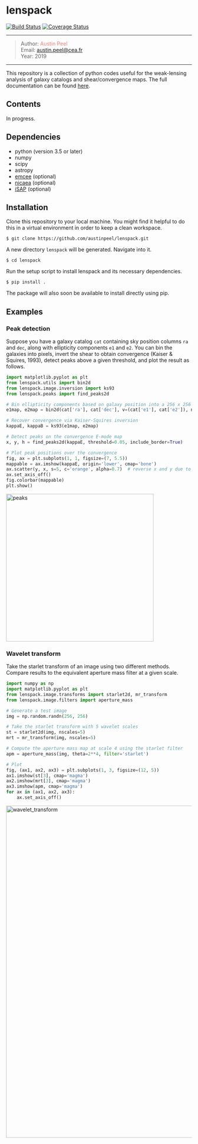 # lenspack
[![Build Status](https://travis-ci.org/austinpeel/lenspack.svg?branch=master)](https://travis-ci.org/austinpeel/lenspack) [![Coverage Status](https://coveralls.io/repos/github/austinpeel/lenspack/badge.svg?branch=master)](https://coveralls.io/github/austinpeel/lenspack?branch=master)

---
> Author: <a href="http://www.cosmostat.org/people/austin-peel" target="_blank" style="text-decoration:none; color: #F08080">Austin Peel</a>  
> Email: <a href="mailto:austin.peel@cea.fr" style="text-decoration:none; color: #F08080">austin.peel@cea.fr</a>  
> Year: 2019  
---

This repository is a collection of python codes useful for the weak-lensing
analysis of galaxy catalogs and shear/convergence maps. The full documentation
can be found [here](https://austinpeel.github.io/lenspack/index.html "lenspack documentation").

## Contents

In progress.

## Dependencies

* python (version 3.5 or later)
* numpy
* scipy
* astropy
* [emcee](https://emcee.readthedocs.io/en/stable/ "emcee") (optional)
* [nicaea](https://github.com/CosmoStat/nicaea "nicaea") (optional)
* [iSAP](http://www.cosmostat.org/software/isap "iSAP") (optional)

## Installation

Clone this repository to your local machine. You might find it helpful to do this in a virtual environment in order to keep a clean workspace.
```
$ git clone https://github.com/austinpeel/lenspack.git
```
A new directory `lenspack` will be generated. Navigate into it.
```
$ cd lenspack
```
Run the setup script to install lenspack and its necessary dependencies.
```
$ pip install .
```

The package will also soon be available to install directly using pip.

## Examples

### Peak detection

Suppose you have a galaxy catalog `cat` containing sky position columns `ra` and `dec`, along with ellipticity components `e1` and `e2`. You can bin the galaxies into pixels, invert the shear to obtain convergence (Kaiser & Squires, 1993), detect peaks above a given threshold, and plot the result as follows.

```python
import matplotlib.pyplot as plt
from lenspack.utils import bin2d
from lenspack.image.inversion import ks93
from lenspack.peaks import find_peaks2d

# Bin ellipticity components based on galaxy position into a 256 x 256 map
e1map, e2map = bin2d(cat['ra'], cat['dec'], v=(cat['e1'], cat['e2']), npix=256)

# Recover convergence via Kaiser-Squires inversion
kappaE, kappaB = ks93(e1map, e2map)

# Detect peaks on the convergence E-mode map
x, y, h = find_peaks2d(kappaE, threshold=0.05, include_border=True)

# Plot peak positions over the convergence
fig, ax = plt.subplots(1, 1, figsize=(7, 5.5))
mappable = ax.imshow(kappaE, origin='lower', cmap='bone')
ax.scatter(y, x, s=5, c='orange', alpha=0.7)  # reverse x and y due to array indexing
ax.set_axis_off()
fig.colorbar(mappable)
plt.show()
```

<p align="left">
<img src="https://github.com/austinpeel/lenspack/blob/master/examples/figures/peaks.png" alt="peaks" width="400"/>
</p>


### Wavelet transform

Take the starlet transform of an image using two different methods. Compare results to the equivalent aperture mass filter at a given scale.

```python
import numpy as np
import matplotlib.pyplot as plt
from lenspack.image.transforms import starlet2d, mr_transform
from lenspack.image.filters import aperture_mass

# Generate a test image
img = np.random.randn(256, 256)

# Take the starlet transform with 5 wavelet scales
st = starlet2d(img, nscales=5)
mrt = mr_transform(img, nscales=5)

# Compute the aperture mass map at scale 4 using the starlet filter
apm = aperture_mass(img, theta=2**4, filter='starlet')

# Plot
fig, (ax1, ax2, ax3) = plt.subplots(1, 3, figsize=(12, 5))
ax1.imshow(st[3], cmap='magma')
ax2.imshow(mrt[3], cmap='magma')
ax3.imshow(apm, cmap='magma')
for ax in (ax1, ax2, ax3):
    ax.set_axis_off()
```

<p align="left">
<img src="https://github.com/austinpeel/lenspack/blob/master/examples/figures/wavelet_transform.png" alt="wavelet_transform" width="900"/>
</p>
